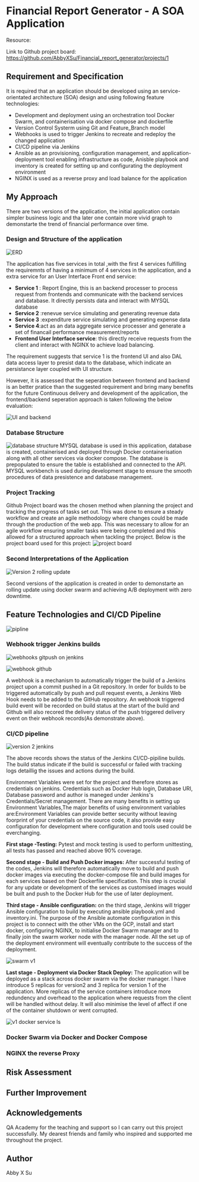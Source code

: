 # Financial Report Generator - A SOA Application

Resource: 

Link to Github project board: https://github.com/AbbyXSu/Financial_report_generator/projects/1

## Requirement and Specification
It is required that an application should be developed using an service-orientated architecture (SOA) design and using following feature technologies: 

- Development and deployment using an orchestration tool Docker Swarm, and containerisation via docker compose and dockerfile 
- Version Control Systerm using Git and Feature_Branch model
- Webhooks is used to trigger Jenkins to recreate and redeploy the changed application
- CI/CD pipeline via Jenkins
- Ansible as an  provisioning, configuration management, and application-deployment tool enabling infrastructure as code, Anisble playbook and inventory is created for setting up and configurating the deployment environment
- NGINX is used as a reverse proxy and load balance for the application

## My Approach 

There are two versions of the application, the initial application contain simpler business logic and tha later one contain more vivid graph to demonstarte the trend of financial performance over time.

### Design and Structure of the application
![ERD](https://user-images.githubusercontent.com/77119427/109541044-387b2680-7abb-11eb-8ad8-690410ea1c55.PNG)

The application has five services in total ,with the first 4 services fulfilling the requiremnts of having a minimum of 4 services in the application, and a extra service for an User Interface Front end service:

- **Service 1** : Report Engine, this is an backend processer to process request from frontends and communicate with the backend services and database. It directly persists data and interact with MYSQL database 
- **Service 2** :renevue service simulating and generating revenue data 
- **Service 3** :expenditure service simulating and generating expense data 
- **Service 4**:act as an data aggregate service processer and generate a set of financail performance measurement/reports
- **Frontend User Interface service**: this directly receive requests from the client and interact with NGINX to achieve load balancing.

The requirement suggests that service 1 is the frontend UI and also DAL data access layer to presist data to the database, which indicate an persistance layer coupled with UI structure.

However, it is assessed that the seperation between frontend and backend is an better pratice than the suggested requirement and bring many benefits for the future Continuous delivery and development of the application, the frontend/backend seperation approach is taken following the below evaluation:

![UI and backend](https://user-images.githubusercontent.com/77119427/109568202-7d648480-7ade-11eb-8b63-b759aad0af92.PNG)

### Database Structure 

![database structure](https://user-images.githubusercontent.com/77119427/109569062-bc470a00-7adf-11eb-806f-379bbaec9ad4.PNG)
MYSQL database is used in this application, database is created, containerised and deployed through Docker containerisation along with all other services via docker compose. The database is prepopulated to ensure the table is established and connected to the API. MYSQL workbench is used during development stage to ensure the smooth procedures of data presistence and database management. 

### Project Tracking
Github Project board was the chosen method when planning the project and tracking the progress of tasks set out. This was done to ensure a steady workflow and create an agile methodology where changes could be made through the production of the web app. This was necessary to allow for an agile workflow ensuring smaller tasks were being completed and this allowed for a structured approach when tackling the project. Below is the project board used for this project:
![project board](https://user-images.githubusercontent.com/77119427/109570077-6a06e880-7ae1-11eb-8542-d51ecd631807.PNG)

### Second Interpretations of the Application

![Version 2 rolling update](https://user-images.githubusercontent.com/77119427/109542405-eb984f80-7abc-11eb-9f59-7ea47b82ab37.PNG)

Second versions of the application is created in order to demonstarte an rolling update using docker swarm and achieving A/B deployment with zero downtime.

## Feature Technologies and CI/CD Pipeline
![pipline](https://user-images.githubusercontent.com/77119427/109572022-6fb1fd80-7ae4-11eb-95d2-cc7322196c10.PNG)

### Webhook trigger Jenkins builds
![webhooks gitpush on jenkins](https://user-images.githubusercontent.com/77119427/109613390-fab4e700-7b28-11eb-83bc-b413ede3600e.PNG)

![webhook github](https://user-images.githubusercontent.com/77119427/109613362-f092e880-7b28-11eb-91f5-47fd3743ad27.PNG)

A webhook is a mechanism to automatically trigger the build of a Jenkins project upon a commit pushed in a Git repository.
In order for builds to be triggered automatically by push and pull request events, a Jenkins Web Hook needs to be added to the GitHub repository. 
An webhook triggered build event will be recorded on build status at the start of the build and Github will also recored the delivery status of the push triggered delivery event on their webhook records(As demonstrate above).

### CI/CD pipeline 
![version 2 jenkins](https://user-images.githubusercontent.com/77119427/109614441-8e3ae780-7b2a-11eb-9844-fb220ffc2b5a.PNG)

The above records shows the status of the Jenkins CI/CD-pipiline builds. The build status indicate if the build is successful or failed with tracking logs detaillig the issues and actions during the build.

Environment Variables were set for the project and therefore stores as credentials on jenkins. Credentials such as Docker Hub login, Database URI, Database password and author is maneged under Jenkins's Credentials/Secret management. There are many benefits in setting up Environment Variables,The major benefits of using environment variables are:Environment Variables can provide better security without leaving foorprint of your credentials on the source code, it also provide easy configuration for development where configuration and tools used could be everchanging.

**First stage -Testing:** Pytest and mock testing is used to perform unittesting, all tests has passed and reached above 90% coverage.   

**Second stage - Build and Push Docker images:** After successful testing of the codes, Jenkins will therefore automatically move to build and push docker images via executing the docker-compose file and build images for each services based on their Dockerfile specification. This step is crucial for any update or development of the services as customised images would be built and push to the Docker Hub for the use of later deployment.

**Third stage - Ansible configuration:** on the third stage, Jenkins will trigger Ansible configuration to build by executing ansible playbook.yml and inventory.ini. The purpose of the Ansible automate configuration in this project is to connect with the other VMs on the GCP, install and start docker, configuring NGINX, to initialise Docker Swarm manager and to finally join the swarm worker node with the manager node. All the set up of the deployment environment will eventually contribute to the success of the deployment.

![swarm v1](https://user-images.githubusercontent.com/77119427/109540846-f225c780-7aba-11eb-8f9d-64fd7c005126.PNG)

**Last stage - Deployment via Docker Stack Deploy:** The application will be deployed as a stack across docker swarm via the docker manager. I have introduce 5 replicas for version2 and 3 replica for version 1 of the application. More replicas of the service containers introduce more redundency and overhead to the application where requests from the client will be handled without delay. It will also minimise the level of affect if one of the container shutdown or went corrupted.

![v1 docker service ls](https://user-images.githubusercontent.com/77119427/109540524-7c216080-7aba-11eb-9098-e72903a0ff6a.PNG)
### Docker Swarm via Docker and Docker Compose

### NGINX the reverse Proxy 

## Risk Assessment

## Further Improvement 
## Acknowledgements 
QA Academy for the teaching and support so I can carry out this project successfully. My dearest friends and family who inspired and supported me throughout the project.
## Author

Abby X Su
